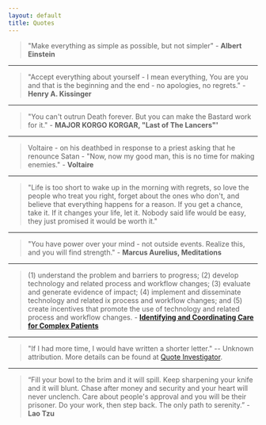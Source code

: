 ```yaml
---
layout: default
title: Quotes
---
```


> "Make everything as simple as possible, but not simpler" - **Albert Einstein**

---

> "Accept everything about yourself - I mean everything, You are you and that is the beginning and the end - no apologies, no regrets." - **Henry A. Kissinger**

---

> "You can't outrun Death forever. But you can make the Bastard work for it." - **MAJOR KORGO KORGAR, "Last of The Lancers"'**

---

> Voltaire - on his deathbed in response to a priest asking that he renounce Satan - "Now, now my good man, this is no time for making enemies." - **Voltaire**

---

> "Life is too short to wake up in the morning with regrets, so love the people who treat you right, forget about the ones who don\'t, and believe that everything happens for a reason. If you get a chance, take it. If it changes your life, let it. Nobody said life would be easy, they just promised it would be worth it."

---

> "You have power over your mind - not outside events. Realize this, and you will find strength." - **Marcus Aurelius, Meditations**

---

> (1) understand the problem and barriers to progress; (2) develop technology and related process and workflow changes; (3) evaluate and generate evidence of impact; (4) implement and disseminate technology and related ix process and workflow changes; and (5) create incentives that promote the use of technology and related process and workflow changes. - **[Identifying and Coordinating Care for Complex Patients](https://www.rand.org/content/dam/rand/pubs/research_reports/RR1200/RR1234/RAND_RR1234.pdf)**

---

> "If I had more time, I would have written a shorter letter." -- Unknown attribution. More details can be found at [Quote Investigator](https://quoteinvestigator.com/2012/04/28/shorter-letter/).

---

> “Fill your bowl to the brim and it will spill.
> Keep sharpening your knife and it will blunt.
> Chase after money and security and your heart will never unclench.
> Care about people's approval and you will be their prisoner.
> Do your work, then step back. The only path to serenity.” - **Lao Tzu**
